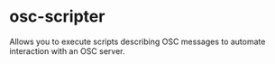 osc-scripter
============

Allows you to execute scripts describing OSC messages to automate interaction with an OSC server.
